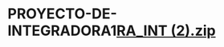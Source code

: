 # PROYECTO-DE-INTEGRADORA1[RA_INT (2).zip](https://github.com/ingridM18/PROYECTO-DE-INTEGRADORA1/files/9051217/RA_INT.2.zip)
